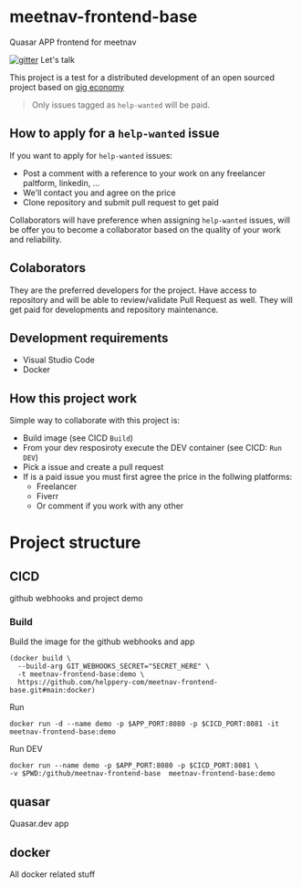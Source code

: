 # meetnav-frontend-base
Quasar APP frontend for meetnav

[![gitter](https://icon-icons.com/icons2/2530/PNG/64/gitter_button_icon_151850.png)](https://gitter.im/meetnav/community) Let's talk

This project is a test for a distributed development of an open sourced project based on [gig economy](https://www.investopedia.com/terms/g/gig-economy.asp)

> Only issues tagged as `help-wanted` will be paid.
## How to apply for a `help-wanted` issue
If you want to apply for `help-wanted` issues:
 * Post a comment with a reference to your work on any freelancer paltform, linkedin, ...
 * We'll contact you and agree on the price
 * Clone repository and submit pull request to get paid

Collaborators will have preference when assigning `help-wanted` issues, will be offer you to become a collaborator based on the quality of your work and reliability.

## Colaborators
They are the preferred developers for the project.
Have access to repository and will be able to review/validate Pull Request as well.
They will get paid for developments and repository maintenance.
## Development requirements
 * Visual Studio Code
 * Docker

## How this project work
Simple way to collaborate with this project is:
 * Build image (see CICD `Build`)
 * From your dev resposiroty execute the DEV container (see CICD: `Run DEV`)
 * Pick a issue and create a pull request
 * If is a paid issue you must first agree the price in the follwing platforms:
   * Freelancer
   * Fiverr
   * Or comment if you work with any other

# Project structure  
## CICD
github webhooks and project demo

### Build
Build the image for the github webhooks and app

    (docker build \
      --build-arg GIT_WEBHOOKS_SECRET="SECRET_HERE" \
      -t meetnav-frontend-base:demo \
      https://github.com/helppery-com/meetnav-frontend-base.git#main:docker)
Run

    docker run -d --name demo -p $APP_PORT:8080 -p $CICD_PORT:8081 -it meetnav-frontend-base:demo

Run DEV

    docker run --name demo -p $APP_PORT:8080 -p $CICD_PORT:8081 \
    -v $PWD:/github/meetnav-frontend-base  meetnav-frontend-base:demo 

## quasar
Quasar.dev app

## docker
All docker related stuff
